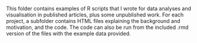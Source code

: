 This folder contains examples of R scripts that I wrote for data analyses and visualisation in published articles, plus some unpublished work.
For each project, a subfolder contains HTML files explaining the background and motivation, and the code. The code can also be run from the included .rmd version of the files with the example data provided.
